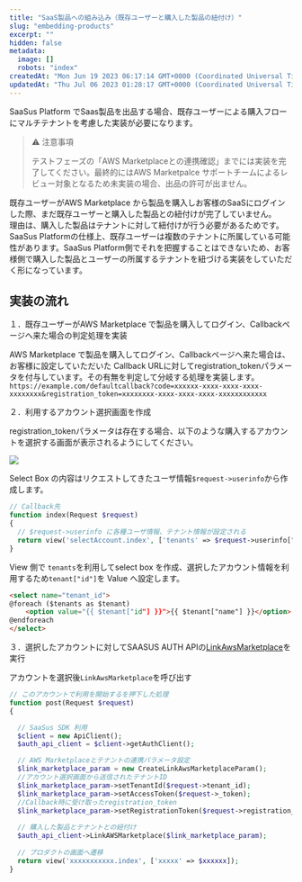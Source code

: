 ```yaml
---
title: "SaaS製品への組み込み（既存ユーザーと購入した製品の紐付け）"
slug: "embedding-products"
excerpt: ""
hidden: false
metadata: 
  image: []
  robots: "index"
createdAt: "Mon Jun 19 2023 06:17:14 GMT+0000 (Coordinated Universal Time)"
updatedAt: "Thu Jul 06 2023 01:28:17 GMT+0000 (Coordinated Universal Time)"
---
```

SaaSus Platform でSaas製品を出品する場合、既存ユーザーによる購入フローにマルチテナントを考慮した実装が必要になります。

> ⚠️ 注意事項
> 
> テストフェーズの「AWS Marketplaceとの連携確認」までには実装を完了してください。最終的にはAWS Marketpalce サポートチームによるレビュー対象となるため未実装の場合、出品の許可が出ません。

既存ユーザーがAWS Marketplace  から製品を購入しお客様のSaaSにログインした際、まだ既存ユーザーと購入した製品との紐付けが完了していません。  
理由は、購入した製品はテナントに対して紐付けが行う必要があるためです。SaaSus Platformの仕様上、既存ユーザーは複数のテナントに所属している可能性があります。SaaSus Platform側でそれを把握することはできないため、お客様側で購入した製品とユーザーの所属するテナントを紐づける実装をしていただく形になっています。

## 実装の流れ

１．既存ユーザーがAWS Marketplace で製品を購入してログイン、Callbackページへ来た場合の判定処理を実装

AWS Marketplace で製品を購入してログイン、Callbackページへ来た場合は、お客様に設定していただいた Callback URLに対してregistration_tokenパラメータを付与しています。その有無を判定して分岐する処理を実装します。  
`https://example.com/defaultcallback?code=xxxxxx-xxxx-xxxx-xxxx-xxxxxxxx&registration_token=xxxxxxxx-xxxx-xxxx-xxxx-xxxxxxxxxxxx`

２．利用するアカウント選択画面を作成

registration_tokenパラメータは存在する場合、以下のような購入するアカウントを選択する画面が表示されるようにしてください。

![](https://files.readme.io/2e50d4d-image.png)

Select Box の内容はリクエストしてきたユーザ情報`$request->userinfo`から作成します。

```php
// Callback先
function index(Request $request)
{
  // $request->userinfo に各種ユーザ情報、テナント情報が設定される
  return view('selectAccount.index', ['tenants' => $request->userinfo["tenants"]]);
}
```

View 側で `tenants`を利用してselect box を作成、選択したアカウント情報を利用するため`tenant["id"]`を Value へ設定します。

```html
<select name="tenant_id">
@foreach ($tenants as $tenant)
    <option value="{{ $tenant["id"] }}">{{ $tenant["name"] }}</option>
@endforeach
</select>
```

３．選択したアカウントに対してSAASUS AUTH APIの[LinkAwsMarketplace](https://docs.saasus.io/reference/linkawsmarketplace)を実行

アカウントを選択後`LinkAwsMarketplace`を呼び出す

```php
// このアカウントで利用を開始するを押下した処理
function post(Request $request)
{

  // SaaSus SDK 利用
  $client = new ApiClient();
  $auth_api_client = $client->getAuthClient();

  // AWS Marketplaceとテナントの連携パラメータ設定
  $link_marketplace_param = new CreateLinkAwsMarketplaceParam();
  //アカウント選択画面から送信されたテナントID
  $link_marketplace_param->setTenantId($request->tenant_id);
  $link_marketplace_param->setAccessToken($request->_token);
  //Callback時に受け取ったregistration_token
  $link_marketplace_param->setRegistrationToken($request->registration_token);
  
  // 購入した製品とテナントとの紐付け
  $auth_api_client->LinkAWSMarketplace($link_marketplace_param);
  
  // プロダクトの画面へ遷移
  return view('xxxxxxxxxxx.index', ['xxxxx' => $xxxxxx]);
}
```
